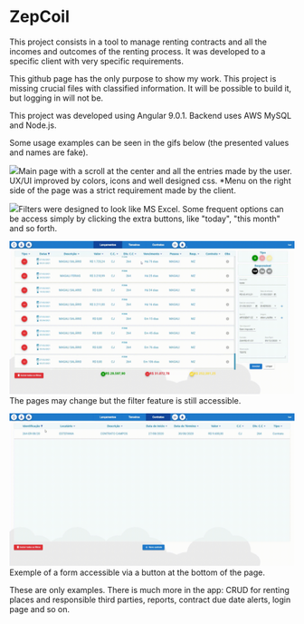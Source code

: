 # ZepCoil

This project consists in a tool to manage renting contracts and all the incomes and outcomes of the renting process. It was developed to a specific client with very specific requirements.

This github page has the only purpose to show my work. This project is missing crucial files with classified information. It will be possible to build it, but logging in will not be.

This project was developed using Angular 9.0.1. Backend uses AWS MySQL and Node.js.

Some usage examples can be seen in the gifs below (the presented values and names are fake).

<img src="./gifs/main_page.gif">Main page with a scroll at the center and all the entries made by the user. UX/UI improved by colors, icons and well designed css.
*Menu on the right side of the page was a strict requirement made by the client.


<img src="./gifs/filters.gif">Filters were designed to look like MS Excel. Some frequent options can be access simply by clicking the extra buttons, like "today", "this month" and so forth.


<img src="./gifs/switching_page.gif">The pages may change but the filter feature is still accessible.


<img src="./gifs/contracts.gif">Exemple of a form accessible via a button at the bottom of the page.


These are only examples. There is much more in the app: CRUD for renting places and responsible third parties, reports, contract due date alerts, login page and so on.
